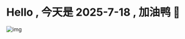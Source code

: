 
# Hello , 今天是 2025-7-18 , 加油鸭 🤭

![img](https://v1.jinrishici.com/all.svg?font-size=18&spacing=4)

